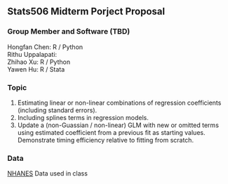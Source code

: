 ## Stats506 Midterm Porject Proposal

### Group Member and Software (TBD)
Hongfan Chen: R / Python  
Rithu Uppalapati:   
Zhihao Xu: R / Python  
Yawen Hu: R / Stata  

### Topic
1. Estimating linear or non-linear combinations of regression coefficients (including standard errors).
2. Including splines terms in regression models.
3. Update a (non-Guassian / non-linear) GLM with new or omitted terms using estimated coefficient from a previous fit as starting values. Demonstrate timing efficiency relative to fitting from scratch.

### Data
[NHANES](https://www.cdc.gov/nchs/nhanes/index.htm) Data used in class